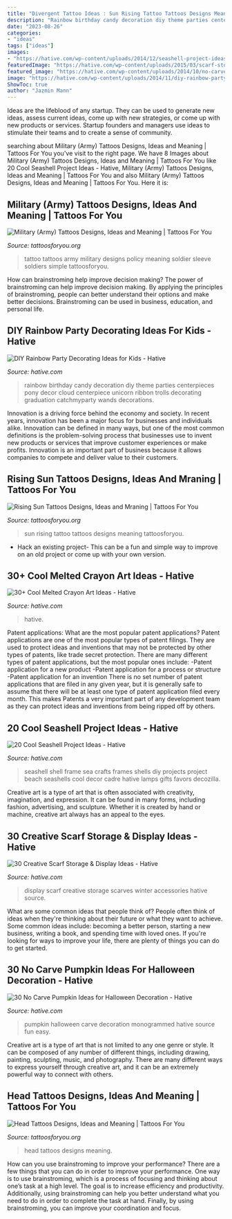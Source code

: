 ```yaml
---
title: "Divergent Tattoo Ideas : Sun Rising Tattoo Tattoos Designs Meaning Tattoosforyou"
description: "Rainbow birthday candy decoration diy theme parties centerpieces pony decor cloud centerpiece unicorn ribbon trolls decorating graduation catchmyparty wands decorations"
date: "2023-08-26"
categories:
- "ideas"
tags: ["ideas"]
images:
- "https://hative.com/wp-content/uploads/2014/12/seashell-project-ideas/11-sea-shell-photo-frame.jpg"
featuredImage: "https://hative.com/wp-content/uploads/2015/03/scarf-storage-ideas/5-creative-scarf-storage-and-display-ideas.jpg"
featured_image: "https://hative.com/wp-content/uploads/2014/10/no-carve-pumpkin-ideas/3-monogrammed-pumpkin.jpg"
image: "https://hative.com/wp-content/uploads/2014/11/diy-rainbow-party-decorating-ideas/4-candy-decoration.jpg"
ShowToc: true
author: "Jazmin Mann"
---
```



Ideas are the lifeblood of any startup. They can be used to generate new ideas, assess current ideas, come up with new strategies, or come up with new products or services. Startup founders and managers use ideas to stimulate their teams and to create a sense of community.

	

		
searching about Military (Army) Tattoos Designs, Ideas and Meaning | Tattoos For You you've visit to the right page. We have 8 Images about Military (Army) Tattoos Designs, Ideas and Meaning | Tattoos For You like 20 Cool Seashell Project Ideas - Hative, Military (Army) Tattoos Designs, Ideas and Meaning | Tattoos For You and also Military (Army) Tattoos Designs, Ideas and Meaning | Tattoos For You. Here it is:
		
    
## Military (Army) Tattoos Designs, Ideas And Meaning | Tattoos For You

<img loading=lazy src="http://www.tattoosforyou.org/wp-content/uploads/2013/10/US-Army-Tattoo-Designs-769x1024.jpg" onerror="this.onerror=null;this.src='https://tse4.mm.bing.net/th?id=OIP.knRZP6WWleOpMJ7XZMFIagHaJ3&amp;pid=15.1';" alt="Military (Army) Tattoos Designs, Ideas and Meaning | Tattoos For You">

_Source: tattoosforyou.org_

>tattoo tattoos army military designs policy meaning soldier sleeve soldiers simple tattoosforyou. 

	

How can brainstroming help improve decision making?
The power of brainstroming can help improve decision making. By applying the principles of brainstroming, people can better understand their options and make better decisions. Brainstroming can be used in business, education, and personal life.

    
## DIY Rainbow Party Decorating Ideas For Kids - Hative

<img loading=lazy src="https://hative.com/wp-content/uploads/2014/11/diy-rainbow-party-decorating-ideas/4-candy-decoration.jpg" onerror="this.onerror=null;this.src='https://tse2.mm.bing.net/th?id=OIP.GfTxgQhCKywEmuWykiSTCAHaLG&amp;pid=15.1';" alt="DIY Rainbow Party Decorating Ideas for Kids - Hative">

_Source: hative.com_

>rainbow birthday candy decoration diy theme parties centerpieces pony decor cloud centerpiece unicorn ribbon trolls decorating graduation catchmyparty wands decorations. 

	

Innovation is a driving force behind the economy and society. In recent years, innovation has been a major focus for businesses and individuals alike. Innovation can be defined in many ways, but one of the most common definitions is the problem-solving process that businesses use to invent new products or services that improve customer experiences or make profits. Innovation is an important part of business because it allows companies to compete and deliver value to their customers.

    
## Rising Sun Tattoos Designs, Ideas And Mraning | Tattoos For You

<img loading=lazy src="https://www.tattoosforyou.org/wp-content/uploads/2016/03/Rising-Sun-Tattoo-Images.jpg" onerror="this.onerror=null;this.src='https://tse2.mm.bing.net/th?id=OIP.bYaVkymKye83oVvQLFRJkAHaNr&amp;pid=15.1';" alt="Rising Sun Tattoos Designs, Ideas and Mraning | Tattoos For You">

_Source: tattoosforyou.org_

>sun rising tattoo tattoos designs meaning tattoosforyou. 

	

- Hack an existing project- This can be a fun and simple way to improve on an old project or come up with your own version.

    
## 30+ Cool Melted Crayon Art Ideas - Hative

<img loading=lazy src="http://hative.com/wp-content/uploads/2014/04/melted-crayon-art/10-gymnastics.jpg" onerror="this.onerror=null;this.src='https://tse1.mm.bing.net/th?id=OIP.znXxIh5UvBw51Ktxt235XgHaJ4&amp;pid=15.1';" alt="30+ Cool Melted Crayon Art Ideas - Hative">

_Source: hative.com_

>hative. 

	

Patent applications: What are the most popular patent applications?
Patent applications are one of the most popular types of patent filings. They are used to protect ideas and inventions that may not be protected by other types of patents, like trade secret protection. 
 There are many different types of patent applications, but the most popular ones include: 
-Patent application for a new product 
-Patent application for a process or structure 
-Patent application for an invention 
There is no set number of patent applications that are filed in any given year, but it is generally safe to assume that there will be at least one type of patent application filed every month. This makes Patents a very important part of any development team as they can protect ideas and inventions from being ripped off by others.

    
## 20 Cool Seashell Project Ideas - Hative

<img loading=lazy src="https://hative.com/wp-content/uploads/2014/12/seashell-project-ideas/11-sea-shell-photo-frame.jpg" onerror="this.onerror=null;this.src='https://tse4.mm.bing.net/th?id=OIP.zg4oFNNHPHchdF10OVI2mQHaJ4&amp;pid=15.1';" alt="20 Cool Seashell Project Ideas - Hative">

_Source: hative.com_

>seashell shell frame sea crafts frames shells diy projects project beach seashells cool decor cadre hative lamps gifts favors decozilla. 

	

Creative art is a type of art that is often associated with creativity, imagination, and expression. It can be found in many forms, including fashion, advertising, and sculpture. Whether it is created by hand or machine, creative art always has an appeal to the eyes.

    
## 30 Creative Scarf Storage &amp; Display Ideas - Hative

<img loading=lazy src="https://hative.com/wp-content/uploads/2015/03/scarf-storage-ideas/5-creative-scarf-storage-and-display-ideas.jpg" onerror="this.onerror=null;this.src='https://tse3.mm.bing.net/th?id=OIP.C7vsjFHEckY2RiPxWHCaIwHaOn&amp;pid=15.1';" alt="30 Creative Scarf Storage &amp; Display Ideas - Hative">

_Source: hative.com_

>display scarf creative storage scarves winter accessories hative source. 

	

What are some common ideas that people think of?
People often think of ideas when they're thinking about their future or what they want to achieve. Some common ideas include: becoming a better person, starting a new business, writing a book, and spending time with loved ones. If you're looking for ways to improve your life, there are plenty of things you can do to get started.

    
## 30 No Carve Pumpkin Ideas For Halloween Decoration - Hative

<img loading=lazy src="https://hative.com/wp-content/uploads/2014/10/no-carve-pumpkin-ideas/3-monogrammed-pumpkin.jpg" onerror="this.onerror=null;this.src='https://tse4.mm.bing.net/th?id=OIP.RLIi6r2IJL7LTAVcIEY5kwHaJ4&amp;pid=15.1';" alt="30 No Carve Pumpkin Ideas for Halloween Decoration - Hative">

_Source: hative.com_

>pumpkin halloween carve decoration monogrammed hative source fun easy. 

	

Creative art is a type of art that is not limited to any one genre or style. It can be composed of any number of different things, including drawing, painting, sculpting, music, and photography. There are many different ways to express yourself through creative art, and it can be an extremely powerful way to connect with others.

    
## Head Tattoos Designs, Ideas And Meaning | Tattoos For You

<img loading=lazy src="https://www.tattoosforyou.org/wp-content/uploads/2016/05/Head-Tattoos.jpg" onerror="this.onerror=null;this.src='https://tse4.mm.bing.net/th?id=OIP.1-fnfHRID0z5mrx7jW4JYwHaLH&amp;pid=15.1';" alt="Head Tattoos Designs, Ideas and Meaning | Tattoos For You">

_Source: tattoosforyou.org_

>head tattoos designs meaning. 

	

How can you use brainstroming to improve your performance?
There are a few things that you can do in order to improve your performance. One way is to use brainstroming, which is a process of focusing and thinking about one’s task at a high level. The goal is to increase efficiency and productivity. Additionally, using brainstroming can help you better understand what you need to do in order to complete the task at hand. Finally, by using brainstroming, you can improve your coordination and focus.

